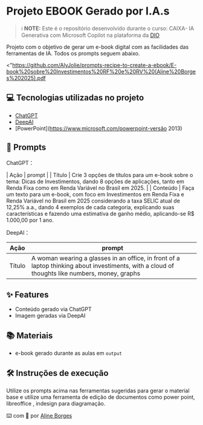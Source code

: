 # Projeto EBOOK Gerado por I.A.s


 > ℹ️ **NOTE:** Este é o repositório desenvolvido durante o curso: CAIXA- IA Generativa com Microsoft Copilot na plataforma da [DIO](https://dio.me)

Projeto com o objetivo de gerar um e-book digital com as facilidades das ferramentas de IA. Todos os prompts seguem abaixo.

<"https://github.com/AlyJolie/prompts-recipe-to-create-a-ebook/E-book%20sobre%20Investimentos%20RF%20e%20RV%20(Aline%20Borges%202025).pdf 

## 💻 Tecnologias utilizadas no projeto

- [ChatGPT](https://chat.openai.com/) 
- [DeepAI](https://deepai.org)
- [PowerPoint](https://www.microsoft.com/powerpoint-versão 2013)

## 🧠 Prompts


ChatGPT：

|   Ação   | prompt                                                                                                                                                                                                                                                                         |
|  Título  | Crie 3 opções de títulos para um e-book sobre o tema: Dicas de Investimentos, dando 8 opções de aplicações, tanto em Renda Fixa como em Renda Variável no Brasil em 2025.                                                       |
| Conteúdo | Faça um texto para um e-book, com foco em Investimentos em Renda Fixa e Renda Variável no Brasil em 2025 considerando a taxa SELIC atual de 12,25% a.a., dando 4 exemplos de cada categoria, explicando suas características e fazendo uma estimativa de ganho médio, aplicando-se R$ 1.000,00 por 1 ano.


DeepAI：

|  Ação  | prompt                                                                                 |
| :----: | -------------------------------------------------------------------------------------- |
| Título | A woman wearing a glasses in an office, in front of a laptop thinking about investiments, with a cloud of thoughts like numbers, money, graphs |

## ✨ Features

- Conteúdo gerado via ChatGPT
- Imagem geradas via DeepAI

## 📚 Materiais

- e-book gerado durante as aulas em `output`

## 🛠️ Instruções de execução

Utilize os prompts acima nas ferramentas sugeridas para gerar o material base e utilize uma ferramenta de edição de documentos como power point, libreoffice , indesign para diagramação.


⌨️ com 💜 por [Aline Borges](https://github.com/AlyJolieCode)
